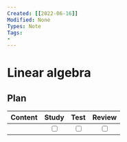 ```yaml
---
Created: [[2022-06-16]]
Modified: None
Types: Note
Tags: 
- 
---
```

# Linear algebra
## Plan
| Content | Study | Test | Review |
| :------ | :---: | :--: | :----: |
|         |<input type="checkbox" />|<input type="checkbox" />|<input type="checkbox" />|